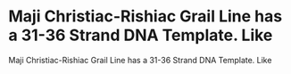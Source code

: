 # Maji Christiac-Rishiac Grail Line has a 31-36 Strand DNA Template. Like

Maji Christiac-Rishiac Grail Line has a 31-36 Strand DNA Template. Like